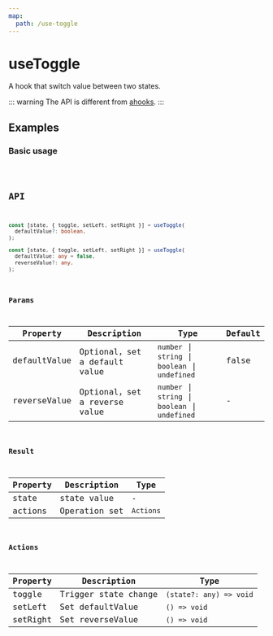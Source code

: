 ```yaml
---
map:
  path: /use-toggle
---
```


# useToggle

A hook that switch value between two states.

::: warning
The API is different from [ahooks](https://ahooks.js.org/hooks/state/use-toggle).
:::

## Examples

### Basic usage

<demo src="./demo/demo.vue"
  language="vue"
  title="Basic usage"
  desc="Accept two parameters, switch between them.">
</demo>

<code src="./demo/demo1.tsx" />

## API

```typescript
const [state, { toggle, setLeft, setRight }] = useToggle(
  defaultValue?: boolean,
);

const [state, { toggle, setLeft, setRight }] = useToggle(
  defaultValue: any = false,
  reverseValue?: any,
);
```

### Params

| Property     | Description                   | Type                                             | Default |
| ------------ | ----------------------------- | ------------------------------------------------ | ------- |
| defaultValue | Optional，set a default value | `number` \| `string` \| `boolean` \| `undefined` | false   |
| reverseValue | Optional，set a reverse value | `number` \| `string` \| `boolean` \| `undefined` | -       |

### Result

| Property | Description   | Type      |
| -------- | ------------- | --------- |
| state    | state value   | -         |
| actions  | Operation set | `Actions` |

### Actions

| Property | Description          | Type                    |
| -------- | -------------------- | ----------------------- |
| toggle   | Trigger state change | `(state?: any) => void` |
| setLeft  | Set defaultValue     | `() => void`            |
| setRight | Set reverseValue     | `() => void`            |
